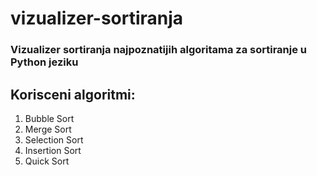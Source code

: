 # vizualizer-sortiranja
### Vizualizer sortiranja najpoznatijih algoritama za sortiranje u Python jeziku

## Korisceni algoritmi:
<ol>
  <li>Bubble Sort</li>
  <li>Merge Sort</li>
  <li>Selection Sort</li>
  <li>Insertion Sort</li>
  <li>Quick Sort</li>
</ol>
